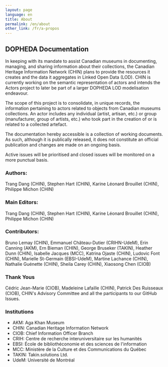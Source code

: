```yaml
---
layout: page
language: en
title: About
permalink: /en/about
other_link: /fr/a-propos
---
```


## DOPHEDA Documentation

In keeping with its mandate to assist Canadian museums in documenting, managing, and sharing information about their collections, the Canadian Heritage Information Network (CHIN) plans to provide the resources it creates and the data it aggregates in Linked Open Data (LOD). CHIN is currently working on the semantic representation of actors and intends the Actors project to later be part of a larger DOPHEDA LOD modelisation endeavour. 

The scope of this project is to consolidate, in unique records, the information pertaining to actors related to objects from Canadian museums collections. An actor includes any individual (artist, artisan, etc.) or group (manufacturer, group of artists, etc.) who took part in the creation of or is related to a collected artefact. 

The documentation hereby accessible is a collection of working documents. As such, although it is publically released, it does not constitute an official publication and changes are made on an ongoing basis.  

Active issues will be prioritised and closed issues will be monitored on a more punctual basis. 

### Authors:

Trang Dang (CHIN), Stephen Hart (CHIN), Karine Léonard Brouillet (CHIN), Philippe Michon (CHIN)

### Main Editors: 

Trang Dang (CHIN), Stephen Hart (CHIN), Karine Léonard Brouillet (CHIN), Philippe Michon (CHIN)

### Contributors: 

Bruno Lemay (CHIN), Emmanuel Château-Dutier (CRIHN-UdeM), Erin Canning (AKM), Ern Bieman (CHIN), George Bruseker (TAKIN), Heather Dunn (CHIN), Isabelle Jacques (MCC), Katrina Ojaste (CHIN), Ludovic Font (CHIN),  Marielle St-Germain (EBSI-UdeM), Martine Lachance (CHIN), Nathalie Guénette (CHIN), Sheila Carey (CHIN), Xiaosong Chen (CIOB)

### Thank Yous

Cédric Jean-Marie (CIOB), Madeleine Lafaille (CHIN), Patrick Des Ruisseaux (CIOB), CHIN's Advisory Committee and all the participants to our GitHub Issues.

### Institutions

* AKM: Aga Khan Museum 
* CHIN: Canadian Heritage Information Network 
* CIOB: Chief Information Officer Branch 
* CRIH: Centre de recherche interuniversitaire sur les humanités
* EBSI: École de bibliothéconomie et des sciences de l'information
* MCC: Ministère de la Culture et des Communications du Québec 
* TAKIN: Takin.solutions Ltd.
* UdeM: Université de Montréal

